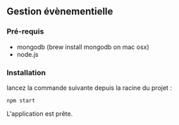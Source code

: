 Gestion évènementielle
--

### Pré-requis

- mongodb (brew install mongodb on mac osx)
- node.js

### Installation

lancez la commande suivante depuis la racine du projet : 

```
npm start
```

L'application est prête.


